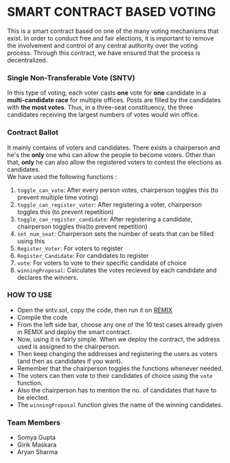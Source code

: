# SMART CONTRACT BASED VOTING

This is a smart contract based on one of the many voting mechanisms that exist. In order to conduct free and fair elections, it is important to remove the involvement and control of any central authority over the voting process. Through this contract, we have ensured that the process is decentralized.

### Single Non-Transferable Vote (SNTV)
In this type of voting, each voter casts **one** vote for **one** candidate in a **multi-candidate race** for multiple offices. Posts are filled by the candidates with **the most votes**. Thus, in a three-seat constituency, the three candidates receiving the largest numbers of votes would win office.

### Contract Ballot
It mainly contains of voters and candidates. There exists a chairperson and he's the **only** one who can allow the people to become voters. Other than that, **only** he can also allow the registered voters to contest the elections as candidates. <br>
We have used the following functions :<br>
1. ` toggle_can_vote `: After every person votes, chairperson toggles this (to prevent multiple time voting)
2. ` toggle_can_register_voter `: After registering a voter, chairperson toggles this (to prevent repetition)
3. ` toggle_can_register_candidate `: After registering a candidate, chairperson toggles this(to prevent repetition)
4. ` set_num_seat `: Chairperson sets the number of seats that can be filled using this
5. ` Register_Voter `: For voters to register
6. ` Register_Candidate `: For candidates to register
7. ` vote `: For voters to vote to their specific candidate of choice
8. ` winningProposal `: Calculates the votes recieved by each candidate and declares the winners.

### HOW TO USE
* Open the sntv.sol, copy the code, then run it on [REMIX](https://remix.ethereum.org)
* Compile the code
* From the left side bar, choose any one of the 10 test cases already given in REMIX and deploy the smart contract.
* Now, using it is fairly simple. When we deploy the contract, the address used is assigned to the chairperson.
* Then keep changing the addresses and registering the users as voters (and then as candidates if you want).
* Remember that the chairperson toggles the functions whenever needed.
* The voters can then vote to their candidates of choice using the `vote` function.
* Also the chairperson has to mention the no. of candidates that have to be elected.
* The `winningProposal` function gives the name of the winning candidates.

### Team Members

- Somya Gupta
- Girik Maskara
- Aryan Sharma